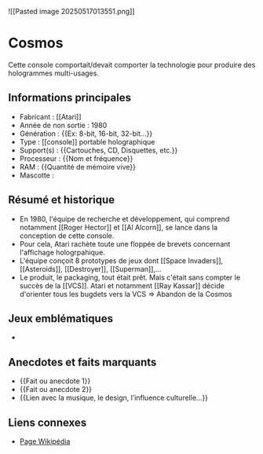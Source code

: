 ![[Pasted image 20250517013551.png]]
# Cosmos

Cette console comportait/devait comporter la technologie pour produire des hologrammes multi-usages.
## Informations principales
- Fabricant : [[Atari]]
- Année de non sortie : 1980
- Génération : {{Ex: 8-bit, 16-bit, 32-bit...}}
- Type : [[console]] portable holographique
- Support(s) : {{Cartouches, CD, Disquettes, etc.}}
- Processeur : {{Nom et fréquence}}
- RAM : {{Quantité de mémoire vive}}
- Mascotte : 

## Résumé et historique
- En 1980, l'équipe de recherche et développement, qui comprend notamment [[Roger Hector]] et [[Al Alcorn]], se lance dans la conception de cette console.
- Pour cela, Atari rachète toute une floppée de brevets concernant l'affichage hologrpahique.
- L'équipe conçoit 8 prototypes de jeux dont [[Space Invaders]], [[Asteroids]], [[Destroyer]], [[Superman]],...
- Le produit, le packaging, tout était prêt. Mais c'était sans compter le succès de la [[VCS]]. Atari et notamment [[Ray Kassar]] décide d'orienter tous les bugdets vers la VCS => Abandon de la Cosmos
## Jeux emblématiques
- 

## Anecdotes et faits marquants
- {{Fait ou anecdote 1}}
- {{Fait ou anecdote 2}}
- {{Lien avec la musique, le design, l’influence culturelle...}}

## Liens connexes
- [Page Wikipédia](https://wikipedia.org)
